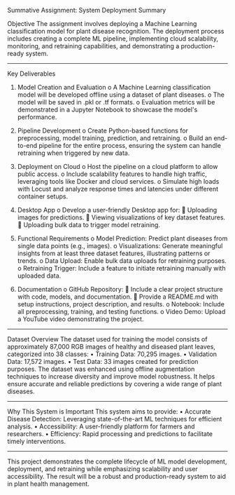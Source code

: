 Summative Assignment: System Deployment Summary

Objective
The assignment involves deploying a Machine Learning classification model for plant disease recognition. The deployment process includes creating a complete ML pipeline, implementing cloud scalability, monitoring, and retraining capabilities, and demonstrating a production-ready system.
________________________________________
Key Deliverables
1.	Model Creation and Evaluation
o	A Machine Learning classification model will be developed offline using a dataset of plant diseases.
o	The model will be saved in .pkl or .tf formats.
o	Evaluation metrics will be demonstrated in a Jupyter Notebook to showcase the model's performance.

2.	Pipeline Development
o	Create Python-based functions for preprocessing, model training, prediction, and retraining.
o	Build an end-to-end pipeline for the entire process, ensuring the system can handle retraining when triggered by new data.

3.	Deployment on Cloud
o	Host the pipeline on a cloud platform to allow public access.
o	Include scalability features to handle high traffic, leveraging tools like Docker and cloud services.
o	Simulate high loads with Locust and analyze response times and latencies under different container setups.

4.	Desktop App
o	Develop a user-friendly Desktop app for:
	Uploading images for predictions.
	Viewing visualizations of key dataset features.
	Uploading bulk data to trigger model retraining.

5.	Functional Requirements
o	Model Prediction: Predict plant diseases from single data points (e.g., images).
o	Visualizations: Generate meaningful insights from at least three dataset features, illustrating patterns or trends.
o	Data Upload: Enable bulk data uploads for retraining purposes.
o	Retraining Trigger: Include a feature to initiate retraining manually with uploaded data.

6.	Documentation
o	GitHub Repository:
	Include a clear project structure with code, models, and documentation.
	Provide a README.md with setup instructions, project description, and results.
o	Notebook: Include all preprocessing, training, and testing functions.
o	Video Demo: Upload a YouTube video demonstrating the project.
________________________________________
Dataset Overview
The dataset used for training the model consists of approximately 87,000 RGB images of healthy and diseased plant leaves, categorized into 38 classes:
•	Training Data: 70,295 images.
•	Validation Data: 17,572 images.
•	Test Data: 33 images created for prediction purposes.
The dataset was enhanced using offline augmentation techniques to increase diversity and improve model robustness. It helps ensure accurate and reliable predictions by covering a wide range of plant diseases.
________________________________________
Why This System is Important
This system aims to provide:
•	Accurate Disease Detection: Leveraging state-of-the-art ML techniques for efficient analysis.
•	Accessibility: A user-friendly platform for farmers and researchers.
•	Efficiency: Rapid processing and predictions to facilitate timely interventions.
________________________________________
This project demonstrates the complete lifecycle of ML model development, deployment, and retraining while emphasizing scalability and user accessibility. The result will be a robust and production-ready system to aid in plant health management.
